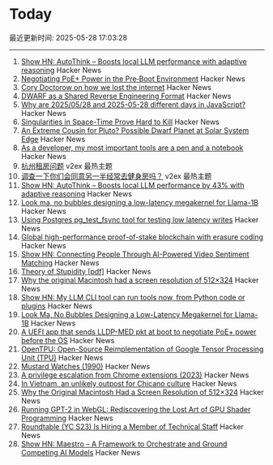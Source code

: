 # Today

最近更新时间: 2025-05-28 17:03:28

--- 
1. [Show HN: AutoThink – Boosts local LLM performance with adaptive reasoning](https://news.ycombinator.com/item?id=44112326) Hacker News
2. [Negotiating PoE+ Power in the Pre‑Boot Environment](https://roderickkhan.com/posts/2025-05-16-poe-uefi-solution) Hacker News
3. [Cory Doctorow on how we lost the internet](https://lwn.net/SubscriberLink/1021871/4bec46993258f6b7/) Hacker News
4. [DWARF as a Shared Reverse Engineering Format](https://lief.re/blog/2025-05-27-dwarf-editor/) Hacker News
5. [Why are 2025/05/28 and 2025-05-28 different days in JavaScript?](https://brandondong.github.io/blog/javascript_dates/) Hacker News
6. [Singularities in Space-Time Prove Hard to Kill](https://www.quantamagazine.org/singularities-in-space-time-prove-hard-to-kill-20250527/) Hacker News
7. [An Extreme Cousin for Pluto? Possible Dwarf Planet at Solar System Edge](https://www.ias.edu/news/extreme-cousin-pluto-possible-dwarf-planet-discovered-solar-systems-edge) Hacker News
8. [As a developer, my most important tools are a pen and a notebook](https://hamatti.org/posts/as-a-developer-my-most-important-tools-are-a-pen-and-a-notebook/) Hacker News
9. [杭州租房问题](https://www.v2ex.com/t/1134769) v2ex 最热主题
10. [调查一下你们会同意另一半经常去健身房吗？](https://www.v2ex.com/t/1134771) v2ex 最热主题
11. [Show HN: AutoThink – Boosts local LLM performance by 43% with adaptive reasoning](https://news.ycombinator.com/item?id=44112326) Hacker News
12. [Look ma, no bubbles designing a low-latency megakernel for Llama-1B](https://hazyresearch.stanford.edu/blog/2025-05-27-no-bubbles) Hacker News
13. [Using Postgres pg_test_fsync tool for testing low latency writes](https://tanelpoder.com/posts/using-pg-test-fsync-for-testing-low-latency-writes/) Hacker News
14. [Global high-performance proof-of-stake blockchain with erasure coding](https://github.com/qkniep/alpenglow) Hacker News
15. [Show HN: Connecting People Through AI-Powered Video Sentiment Matching](https://www.loom.com/share/9b7618a67e7347d9a7a539e89327cc77?sid=26adde55-432c-4cec-a7dd-f2ffad134161) Hacker News
16. [Theory of Stupidity [pdf]](https://www.onthewing.org/user/Bonhoeffer%20-%20Theory%20of%20Stupidity.pdf) Hacker News
17. [Why the original Macintosh had a screen resolution of 512×324](https://512pixels.net/2025/05/original-macintosh-resolution/) Hacker News
18. [Show HN: My LLM CLI tool can run tools now, from Python code or plugins](https://simonwillison.net/2025/May/27/llm-tools/) Hacker News
19. [Look Ma, No Bubbles Designing a Low-Latency Megakernel for Llama-1B](https://hazyresearch.stanford.edu/blog/2025-05-27-no-bubbles) Hacker News
20. [A UEFI app that sends LLDP-MED pkt at boot to negotiate PoE+ power before the OS](https://roderickkhan.com/posts/2025-05-16-poe-uefi-solution) Hacker News
21. [OpenTPU: Open-Source Reimplementation of Google Tensor Processing Unit (TPU)](https://github.com/UCSBarchlab/OpenTPU) Hacker News
22. [Mustard Watches (1990)](https://girard.perso.math.cnrs.fr/mustard/article.html) Hacker News
23. [A privilege escalation from Chrome extensions (2023)](https://0x44.xyz/blog/cve-2023-4369/) Hacker News
24. [In Vietnam, an unlikely outpost for Chicano culture](https://www.latimes.com/world-nation/story/2025-05-27/chicano-culture-vietnam) Hacker News
25. [Why the Original Macintosh Had a Screen Resolution of 512×324](https://512pixels.net/2025/05/original-macintosh-resolution/) Hacker News
26. [Running GPT-2 in WebGL: Rediscovering the Lost Art of GPU Shader Programming](https://nathan.rs/posts/gpu-shader-programming/) Hacker News
27. [Roundtable (YC S23) Is Hiring a Member of Technical Staff](https://www.ycombinator.com/companies/roundtable/jobs/ZTZHEbb-member-of-technical-staff) Hacker News
28. [Show HN: Maestro – A Framework to Orchestrate and Ground Competing AI Models](https://news.ycombinator.com/item?id=44109664) Hacker News

